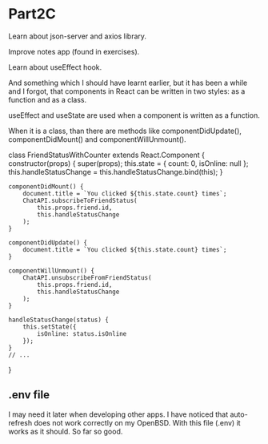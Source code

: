 # Part2C

Learn about json-server and axios library.

Improve notes app (found in exercises).

Learn about useEffect hook.

And something which I should have learnt earlier, but it has been a while and I
forgot, that components in React can be written in two styles: as a function and
as a class.

useEffect and useState are used when a component is written as a function.

When it is a class, than there are methods like componentDidUpdate(),
componentDidMount() and componentWillUnmount().

class FriendStatusWithCounter extends React.Component {
    constructor(props) {
        super(props);
        this.state = { count: 0, isOnline: null };
        this.handleStatusChange = this.handleStatusChange.bind(this);
    }

    componentDidMount() {
        document.title = `You clicked ${this.state.count} times`;
        ChatAPI.subscribeToFriendStatus(
            this.props.friend.id,
            this.handleStatusChange
        );
    }

    componentDidUpdate() {
        document.title = `You clicked ${this.state.count} times`;
    }

    componentWillUnmount() {
        ChatAPI.unsubscribeFromFriendStatus(
            this.props.friend.id,
            this.handleStatusChange
        );
    }

    handleStatusChange(status) {
        this.setState({
            isOnline: status.isOnline
        });
    }
    // ...
}

## .env file

I may need it later when developing other apps. I have noticed that auto-refresh
does not work correctly on my OpenBSD. With this file (.env) it works as it
should. So far so good.
